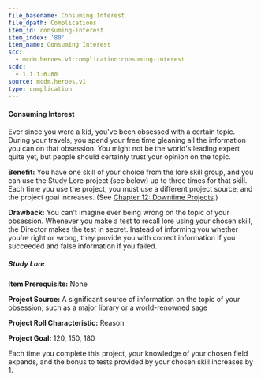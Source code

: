 ```yaml
---
file_basename: Consuming Interest
file_dpath: Complications
item_id: consuming-interest
item_index: '80'
item_name: Consuming Interest
scc:
  - mcdm.heroes.v1:complication:consuming-interest
scdc:
  - 1.1.1:6:80
source: mcdm.heroes.v1
type: complication
---
```


#### Consuming Interest

Ever since you were a kid, you've been obsessed with a certain topic. During your travels, you spend your free time gleaning all the information you can on that obsession. You might not be the world's leading expert quite yet, but people should certainly trust your opinion on the topic.

**Benefit:** You have one skill of your choice from the lore skill group, and you can use the Study Lore project (see below) up to three times for that skill. Each time you use the project, you must use a different project source, and the project goal increases. (See [Chapter 12: Downtime Projects](#page-307-2).)

**Drawback:** You can't imagine ever being wrong on the topic of your obsession. Whenever you make a test to recall lore using your chosen skill, the Director makes the test in secret. Instead of informing you whether you're right or wrong, they provide you with correct information if you succeeded and false information if you failed.

##### Study Lore

**Item Prerequisite:** None

**Project Source:** A significant source of information on the topic of your obsession, such as a major library or a world-renowned sage

**Project Roll Characteristic:** Reason

**Project Goal:** 120, 150, 180

Each time you complete this project, your knowledge of your chosen field expands, and the bonus to tests provided by your chosen skill increases by 1.

